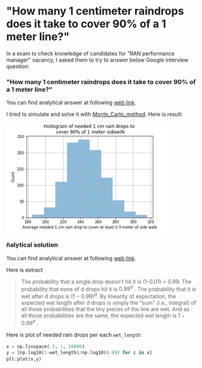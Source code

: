 
# "How many 1 centimeter raindrops does it take to cover 90% of a 1 meter line?"

In a exam to check knowledge of candidates for "RAN performance manager" vacancy, I asked them to try to answer below Google interview question:

### "How many 1 centimeter raindrops does it take to cover 90% of a 1 meter line?"

You can find analytical answer at following [web link](https://lnkd.in/gVQPkMR).

I tired to simulate and solve it with [Monte_Carlo_method](https://en.wikipedia.org/wiki/Monte_Carlo_method). Here is result:

![plot](https://github.com/jupihes/Rain-drop-simulation/blob/master/Rain%20drop.png)


### َnalytical solution
You can find analytical answer at following [web link](https://lnkd.in/gVQPkMR).

Here is extract
> The probability that a single drop doesn't hit it is (1-0.01) = 0.99. The probability that none of  d  drops hit it is $0.99^{d}$ . The probability that it is wet after  d  drops is  $(1−0.99)^{d}$.
> By linearity of expectation, the expected wet length after  d  drops is simply the "sum" (i.e., integral) of all those probabilities that the tiny pieces of the line are wet. And as all those probabilities are the same, the expected wet length is  $1−0.99^{d}$ .

Here is plot of needed rain drops per each `wet_length`:

```python
x = np.linspace(.1, 1, 10000)
y = [np.log10(1-wet_length)/np.log10(0.99) for i in x]
plt.plot(x,y)
```
